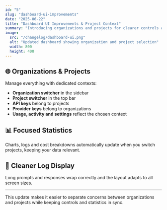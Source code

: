 ```yaml
---
id: "5"
slug: "dashboard-ui-improvements"
date: "2025-06-22"
title: "Dashboard UI Improvements & Project Context"
summary: "Introducing organizations and projects for clearer controls and statistics."
image:
  src: "/changelog/dashboard-ui.png"
  alt: "Updated dashboard showing organization and project selection"
  width: 800
  height: 400
---
```


## 🌐 Organizations & Projects

Manage everything with dedicated contexts:

- **Organization switcher** in the sidebar
- **Project switcher** in the top bar
- **API keys** belong to projects
- **Provider keys** belong to organizations
- **Usage, activity and settings** reflect the chosen context

## 📊 Focused Statistics

Charts, logs and cost breakdowns automatically update when you switch projects, keeping your data relevant.

## 📝 Cleaner Log Display

Long prompts and responses wrap correctly and the layout adapts to all screen sizes.

---

This update makes it easier to separate concerns between organizations and projects while keeping controls and statistics in sync.
